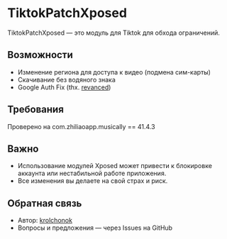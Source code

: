 # TiktokPatchXposed

TiktokPatchXposed — это модуль для Tiktok для обхода ограничений.

## Возможности
- Изменение региона для доступа к видео (подмена сим-карты)
- Скачивание без водяного знака
- Google Auth Fix (thx. [revanced](https://github.com/ReVanced/revanced-patches/tree/main/patches/src/main/kotlin/app/revanced/patches/tiktok/misc/login/fixgoogle))

## Требования

Проверено на com.zhiliaoapp.musically == 41.4.3

## Важно

- Использование модулей Xposed может привести к блокировке аккаунта или нестабильной работе приложения.
- Все изменения вы делаете на свой страх и риск.

## Обратная связь

- Автор: [krolchonok](https://github.com/krolchonok)
- Вопросы и предложения — через Issues на GitHub
